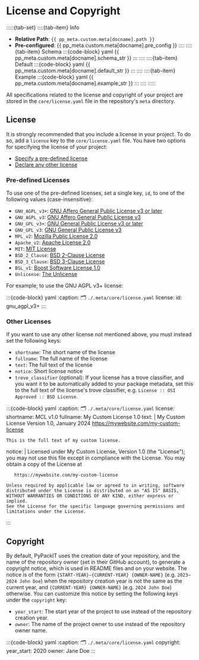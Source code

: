 # License and Copyright

:::::{tab-set}
::::{tab-item} Info
- **Relative Path**: `{{ pp_meta.custom.meta[docname].path }}`
- **Pre-configured**: {{ pp_meta.custom.meta[docname].pre_config }}
::::
::::{tab-item} Schema
:::{code-block} yaml
{{ pp_meta.custom.meta[docname].schema_str }}
:::
::::
::::{tab-item} Default
:::{code-block} yaml
{{ pp_meta.custom.meta[docname].default_str }}
:::
::::
::::{tab-item} Example
:::{code-block} yaml
{{ pp_meta.custom.meta[docname].example_str }}
:::
::::
:::::

All specifications related to the license and copyright of your project
are stored in the `core/license.yaml` file in the repository's `meta` directory.


## License
It is strongly recommended that you include a license in your project.
To do so, add a `license` key to the `core/license.yaml` file.
You have two options for specifying the license of your project:
- [Specify a pre-defined license](#pre-defined-licenses)
- [Declare any other license](#other-licenses)

### Pre-defined Licenses
To use one of the pre-defined licenses, set a single key, `id`,
to one of the following values (case-insensitive):
- `GNU_AGPL_v3+`: [GNU Affero General Public License v3 or later](https://choosealicense.com/licenses/agpl-3.0/)
- `GNU_AGPL_v3`: [GNU Affero General Public License v3](https://choosealicense.com/licenses/agpl-3.0/)
- `GNU_GPL_v3+`: [GNU General Public License v3 or later](https://choosealicense.com/licenses/gpl-3.0/)
- `GNU_GPL_v3`: [GNU General Public License v3](https://choosealicense.com/licenses/gpl-3.0/)
- `MPL_v2`: [Mozilla Public License 2.0](https://choosealicense.com/licenses/mpl-2.0/)
- `Apache_v2`: [Apache License 2.0](https://choosealicense.com/licenses/apache-2.0/)
- `MIT`: [MIT License](https://choosealicense.com/licenses/mit/)
- `BSD_2_Clause`: [BSD 2-Clause License](https://choosealicense.com/licenses/bsd-2-clause/)
- `BSD_3_Clause`: [BSD 3-Clause License](https://choosealicense.com/licenses/bsd-3-clause/)
- `BSL_v1`: [Boost Software License 1.0](https://choosealicense.com/licenses/bsl-1.0/)
- `Unlicense`: [The Unlicense](https://choosealicense.com/licenses/unlicense/)

For example, to use the GNU AGPL v3+ license:

:::{code-block} yaml
:caption: 🗂 `./.meta/core/license.yaml`
license:
  id: gnu_agpl_v3+
:::


### Other Licenses
If you want to use any other license not mentioned above, you must instead set the following keys:
- `shortname`: The short name of the license
- `fullname`: The full name of the license
- `text`: The full text of the license
- `notice`: Short license notice
- `trove_classifier` (optional): If your license has a trove classifier,
   and you want it to be automatically added to your package metadata,
   set this to the full text of the license's trove classifier, e.g. `License :: OSI Approved :: BSD License`.

:::{code-block} yaml
:caption: 🗂 `./.meta/core/license.yaml`
license:
  shortname: MCL v1.0
  fullname: My Custom License 1.0
  text: |
                         My Custom License
                     Version 1.0, January 2024
               https://mywebsite.com/my-custom-license

    This is the full text of my custom license.
  notice: |
    Licensed under My Custom License, Version 1.0 (the "License");
    you may not use this file except in compliance with the License.
    You may obtain a copy of the License at

       https://mywebsite.com/my-custom-license

    Unless required by applicable law or agreed to in writing, software
    distributed under the License is distributed on an "AS IS" BASIS,
    WITHOUT WARRANTIES OR CONDITIONS OF ANY KIND, either express or implied.
    See the License for the specific language governing permissions and
    limitations under the License.
:::


## Copyright
By default, PyPackIT uses the creation date of your repository,
and the name of the repository owner (set in their GitHub account),
to generate a copyright notice, which is used in README files and on your website.
The notice is of the form `{START-YEAR}–{CURRENT-YEAR} {OWNER-NAME}` (e.g. `2023–2024 John Doe`)
when the repository creation year is not the same as the current year,
and `{CURRENT-YEAR} {OWNER-NAME}` (e.g. `2024 John Doe`) otherwise.
You can customize this notice by setting the following keys under the `copyright` key:
- `year_start`: The start year of the project to use instead of the repository creation year.
- `owner`: The name of the project owner to use instead of the repository owner name.

:::{code-block} yaml
:caption: 🗂 `./.meta/core/license.yaml`
copyright:
  year_start: 2020
  owner: Jane Doe
:::
